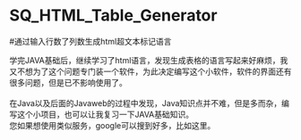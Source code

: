 # SQ_HTML_Table_Generator
#通过输入行数了列数生成html超文本标记语言

学完JAVA基础后，继续学习了html语言，发现生成表格的语言写起来好麻烦，我又不想为了这个问题专门装一个软件，为此决定编写这个小软件，软件的界面还有很多问题，但是已不影响使用了。<br/>
<br/>
在Java以及后面的Javaweb的过程中发现，Java知识点并不难，但是多而杂，编写这个小项目，也可以让我复习一下JAVA基础知识。<br/>
您如果想使用类似服务，google可以搜到好多，比如<a herf="https://www.tablesgenerator.com/html_tables">这里<a/>。
